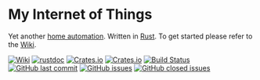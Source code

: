 # My Internet of Things

Yet another [home automation](https://en.wikipedia.org/wiki/Home_automation). Written in [Rust](https://www.rust-lang.org/). To get started please refer to the [Wiki](https://github.com/eigenein/my-iot-rs/wiki).

[![Wiki](https://img.shields.io/badge/-Wiki-orange.svg?logo=github)](https://github.com/eigenein/my-iot-rs/wiki)
[![rustdoc](https://img.shields.io/badge/-rustdoc-lightgray.svg?logo=rust)](https://eigenein.github.io/my-iot-rs/my_iot/)
[![Crates.io](https://img.shields.io/crates/v/my-iot?logo=rust)](https://crates.io/crates/my-iot)
[![Crates.io](https://img.shields.io/crates/l/my-iot)](https://crates.io/crates/my-iot)
[![Build Status](https://github.com/eigenein/my-iot-rs/workflows/build/badge.svg)](https://github.com/eigenein/my-iot-rs/actions)
[![GitHub last commit](https://img.shields.io/github/last-commit/eigenein/my-iot-rs?logo=github)](https://github.com/eigenein/my-iot-rs/commits/master)
[![GitHub issues](https://img.shields.io/github/issues-raw/eigenein/my-iot-rs?logo=github)](https://github.com/eigenein/my-iot-rs/issues)
[![GitHub closed issues](https://img.shields.io/github/issues-closed-raw/eigenein/my-iot-rs?color=green&logo=github)](https://github.com/eigenein/my-iot-rs/issues?q=is%3Aissue+is%3Aclosed)
